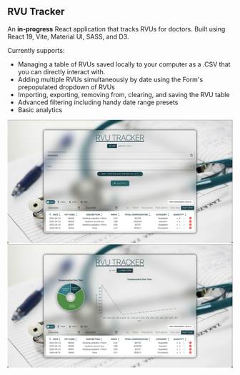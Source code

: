 ## RVU Tracker

An **in-progress** React application that tracks RVUs for doctors. Built using React 19, Vite, Material UI, SASS, and D3.

Currently supports:
<ul>
    <li>Managing a table of RVUs saved locally to your computer as a .CSV that you can directly interact with.</li>
    <li>Adding multiple RVUs simultaneously by date using the Form's prepopulated dropdown of RVUs</li>
    <li>Importing, exporting, removing from, clearing, and saving the RVU table</li>
    <li>Advanced filtering including handy date range presets</li>
    <li>Basic analytics</li>
</ul>

![RVU Tracker with Add Form](./src/assets/screenshots/Screenshot%2010.png)
![RVU Tracker with Analytics](./src/assets/screenshots/Screenshot%2011.png)
